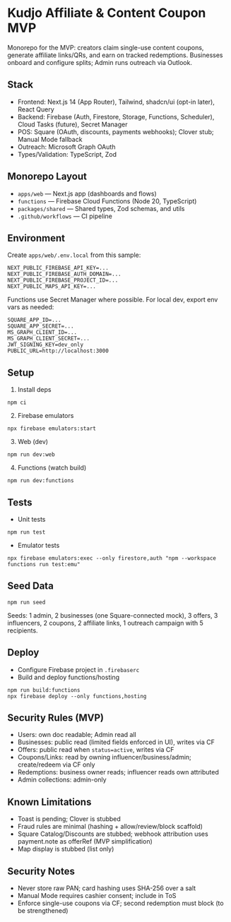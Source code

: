 # Kudjo Affiliate & Content Coupon MVP

Monorepo for the MVP: creators claim single-use content coupons, generate affiliate links/QRs, and earn on tracked redemptions. Businesses onboard and configure splits; Admin runs outreach via Outlook.

## Stack
- Frontend: Next.js 14 (App Router), Tailwind, shadcn/ui (opt-in later), React Query
- Backend: Firebase (Auth, Firestore, Storage, Functions, Scheduler), Cloud Tasks (future), Secret Manager
- POS: Square (OAuth, discounts, payments webhooks); Clover stub; Manual Mode fallback
- Outreach: Microsoft Graph OAuth
- Types/Validation: TypeScript, Zod

## Monorepo Layout
- `apps/web` — Next.js app (dashboards and flows)
- `functions` — Firebase Cloud Functions (Node 20, TypeScript)
- `packages/shared` — Shared types, Zod schemas, and utils
- `.github/workflows` — CI pipeline

## Environment
Create `apps/web/.env.local` from this sample:
```
NEXT_PUBLIC_FIREBASE_API_KEY=...
NEXT_PUBLIC_FIREBASE_AUTH_DOMAIN=...
NEXT_PUBLIC_FIREBASE_PROJECT_ID=...
NEXT_PUBLIC_MAPS_API_KEY=...
```
Functions use Secret Manager where possible. For local dev, export env vars as needed:
```
SQUARE_APP_ID=...
SQUARE_APP_SECRET=...
MS_GRAPH_CLIENT_ID=...
MS_GRAPH_CLIENT_SECRET=...
JWT_SIGNING_KEY=dev_only
PUBLIC_URL=http://localhost:3000
```

## Setup
1. Install deps
```
npm ci
```
2. Firebase emulators
```
npx firebase emulators:start
```
3. Web (dev)
```
npm run dev:web
```
4. Functions (watch build)
```
npm run dev:functions
```

## Tests
- Unit tests
```
npm run test
```
- Emulator tests
```
npx firebase emulators:exec --only firestore,auth "npm --workspace functions run test:emu"
```

## Seed Data
```
npm run seed
```
Seeds: 1 admin, 2 businesses (one Square-connected mock), 3 offers, 3 influencers, 2 coupons, 2 affiliate links, 1 outreach campaign with 5 recipients.

## Deploy
- Configure Firebase project in `.firebaserc`
- Build and deploy functions/hosting
```
npm run build:functions
npx firebase deploy --only functions,hosting
```

## Security Rules (MVP)
- Users: own doc readable; Admin read all
- Businesses: public read (limited fields enforced in UI), writes via CF
- Offers: public read when `status=active`, writes via CF
- Coupons/Links: read by owning influencer/business/admin; create/redeem via CF only
- Redemptions: business owner reads; influencer reads own attributed
- Admin collections: admin-only

## Known Limitations
- Toast is pending; Clover is stubbed
- Fraud rules are minimal (hashing + allow/review/block scaffold)
- Square Catalog/Discounts are stubbed; webhook attribution uses payment.note as offerRef (MVP simplification)
- Map display is stubbed (list only)

## Security Notes
- Never store raw PAN; card hashing uses SHA-256 over a salt
- Manual Mode requires cashier consent; include in ToS
- Enforce single-use coupons via CF; second redemption must block (to be strengthened) 